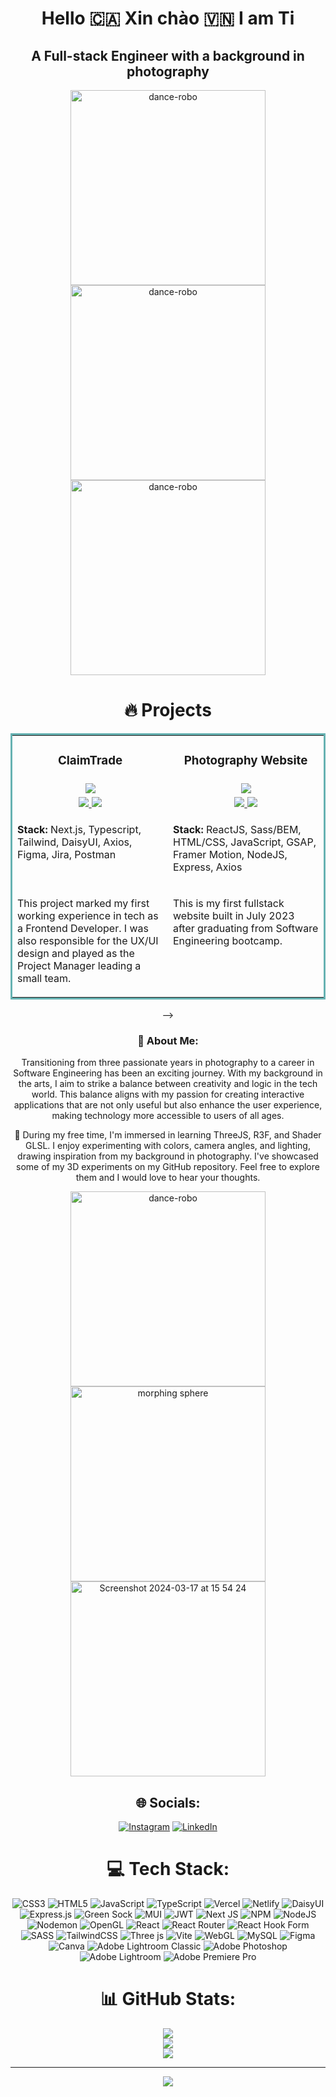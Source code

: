<h1 align='center'> Hello 🇨🇦 Xin chào 🇻🇳 I am Ti </h1>
<h2 align='center'>A Full-stack Engineer with a background in photography</h2>

<div align='center'>
<img width="312" alt="dance-robo" src="https://github.com/ti-bui/ti-bui/assets/134459274/c36307cb-6b4b-49cb-b7e7-0f99cc9e5393"><img width="312" alt="dance-robo" src="https://github.com/ti-bui/ti-bui/assets/134459274/4bb9d6c1-72fd-42db-8485-17935c5238d6"><img width="312" alt="dance-robo" src="https://github.com/ti-bui/ti-bui/assets/134459274/5f73a88e-65d1-4b0b-8824-1ccb001d54fa">
<div>

<h1>🔥 Projects</h1>

<table bordercolor="#66b2b2" width="100%">
    <tr valign="top">
        <td width="50%" align="center">
            <h3>ClaimTrade</h3>
        </td>
        <td width="50%" align="center">
            <h3>Photography Website </h3>
        </td>
    </tr>
    <tr valign="center">
        <td width="50%" align="center">
            <img src="https://github.com/ti-bui/ti-bui/assets/134459274/87c68994-bfe4-4f53-8821-14c84354068f"/>
        </td>
        <td width="50%" align="center">
            <img src="https://github.com/ti-bui/ti-bui/assets/134459274/2b77ea82-0756-4434-8c77-f95718f950ec"/>
        </td>
    </tr>
    <tr valign="top">
        <td width="50%" align="center">
            <a href="https://claimtrade.app/" target="_blank">
                <img src="https://img.shields.io/badge/-website-green?style=for-the-badge&color=243964">
            </a>
            <a href="https://github.com/GalaxyTechnologies/002-claim-trade-client" target="_blank">
                <img src="https://img.shields.io/badge/Code-black?style=for-the-badge&logo=github">
            </a> 
        </td>
        <td width="50%" align="center">
            <a href="https://www.loom.com/share/9f7b494f1c274359b64bf303af471dcc?sid=85adc527-9cac-4ac3-a5da-bb0ae97d06f0" target="_blank">
                <img src="https://img.shields.io/badge/-website-green?style=for-the-badge&color=243964">
            </a>
            <a href="https://github.com/ti-bui/capstone-client" target="_blank">
                <img src="https://img.shields.io/badge/Demo">
            </a>
        </td>
    </tr>
    <tr valign="top">
        <td width="50%">
            <p>
                <strong>Stack:</strong> Next.js, Typescript, Tailwind, DaisyUI, Axios, Figma, Jira, Postman
            </p>
        </td>
        <td width="50%">
            <p>
                <strong>Stack:</strong> ReactJS, Sass/BEM, HTML/CSS, JavaScript, GSAP, Framer Motion, NodeJS, Express, Axios
            </p>
        </td>
    </tr>
    <tr valign="top">
        <td width="50%">
            <p>
              This project marked my first working experience in tech as a Frontend Developer. I was also responsible for the UX/UI design and played as the Project Manager leading a small team.
            </p>
        </td>
        <td width="50%">
            <p>
                This is my first fullstack website built in July 2023 after graduating from Software Engineering bootcamp.
            </p>
        </td>
    </tr>
</table>

-->
### 💫 About Me:
Transitioning from three passionate years in photography to a career in Software Engineering has been an exciting journey. With my background in the arts, I aim to strike a balance between creativity and logic in the tech world. This balance aligns with my passion for creating interactive applications that are not only useful but also enhance the user experience, making technology more accessible to users of all ages.

🌱 During my free time, I'm immersed in learning ThreeJS, R3F, and Shader GLSL. I enjoy experimenting with colors, camera angles, and lighting, drawing inspiration from my background in photography. I've showcased some of my 3D experiments on my GitHub repository. Feel free to explore them and I would love to hear your thoughts.

<img width="312" alt="dance-robo" src="https://github.com/ti-bui/ti-bui/assets/134459274/0ac5903b-44d0-4ef6-a5ae-d366d73177c5">

<img width="312" alt="morphing sphere" src="https://github.com/ti-bui/ti-bui/assets/134459274/7a516a05-2c93-4cfd-ac2a-f9c8a5006355">

<img width="312" alt="Screenshot 2024-03-17 at 15 54 24" src="https://github.com/ti-bui/ti-bui/assets/134459274/af76eb38-9740-4a6b-9b28-852029f667e1">




## 🌐 Socials:
[![Instagram](https://img.shields.io/badge/Instagram-%23E4405F.svg?logo=Instagram&logoColor=white)](https://instagram.com/https://www.instagram.com/badebum._/) [![LinkedIn](https://img.shields.io/badge/LinkedIn-%230077B5.svg?logo=linkedin&logoColor=white)](https://linkedin.com/in/https://www.linkedin.com/in/ti-bui/) 

# 💻 Tech Stack:
![CSS3](https://img.shields.io/badge/css3-%231572B6.svg?style=for-the-badge&logo=css3&logoColor=white) ![HTML5](https://img.shields.io/badge/html5-%23E34F26.svg?style=for-the-badge&logo=html5&logoColor=white) ![JavaScript](https://img.shields.io/badge/javascript-%23323330.svg?style=for-the-badge&logo=javascript&logoColor=%23F7DF1E) ![TypeScript](https://img.shields.io/badge/typescript-%23007ACC.svg?style=for-the-badge&logo=typescript&logoColor=white) ![Vercel](https://img.shields.io/badge/vercel-%23000000.svg?style=for-the-badge&logo=vercel&logoColor=white) ![Netlify](https://img.shields.io/badge/netlify-%23000000.svg?style=for-the-badge&logo=netlify&logoColor=#00C7B7) ![DaisyUI](https://img.shields.io/badge/daisyui-5A0EF8?style=for-the-badge&logo=daisyui&logoColor=white) ![Express.js](https://img.shields.io/badge/express.js-%23404d59.svg?style=for-the-badge&logo=express&logoColor=%2361DAFB) ![Green Sock](https://img.shields.io/badge/green%20sock-88CE02?style=for-the-badge&logo=greensock&logoColor=white) ![MUI](https://img.shields.io/badge/MUI-%230081CB.svg?style=for-the-badge&logo=mui&logoColor=white) ![JWT](https://img.shields.io/badge/JWT-black?style=for-the-badge&logo=JSON%20web%20tokens) ![Next JS](https://img.shields.io/badge/Next-black?style=for-the-badge&logo=next.js&logoColor=white) ![NPM](https://img.shields.io/badge/NPM-%23CB3837.svg?style=for-the-badge&logo=npm&logoColor=white) ![NodeJS](https://img.shields.io/badge/node.js-6DA55F?style=for-the-badge&logo=node.js&logoColor=white) ![Nodemon](https://img.shields.io/badge/NODEMON-%23323330.svg?style=for-the-badge&logo=nodemon&logoColor=%BBDEAD) ![OpenGL](https://img.shields.io/badge/OpenGL-%23FFFFFF.svg?style=for-the-badge&logo=opengl) ![React](https://img.shields.io/badge/react-%2320232a.svg?style=for-the-badge&logo=react&logoColor=%2361DAFB) ![React Router](https://img.shields.io/badge/React_Router-CA4245?style=for-the-badge&logo=react-router&logoColor=white) ![React Hook Form](https://img.shields.io/badge/React%20Hook%20Form-%23EC5990.svg?style=for-the-badge&logo=reacthookform&logoColor=white) ![SASS](https://img.shields.io/badge/SASS-hotpink.svg?style=for-the-badge&logo=SASS&logoColor=white) ![TailwindCSS](https://img.shields.io/badge/tailwindcss-%2338B2AC.svg?style=for-the-badge&logo=tailwind-css&logoColor=white) ![Three js](https://img.shields.io/badge/threejs-black?style=for-the-badge&logo=three.js&logoColor=white) ![Vite](https://img.shields.io/badge/vite-%23646CFF.svg?style=for-the-badge&logo=vite&logoColor=white) ![WebGL](https://img.shields.io/badge/WebGL-990000?logo=webgl&logoColor=white&style=for-the-badge) ![MySQL](https://img.shields.io/badge/mysql-%2300000f.svg?style=for-the-badge&logo=mysql&logoColor=white) ![Figma](https://img.shields.io/badge/figma-%23F24E1E.svg?style=for-the-badge&logo=figma&logoColor=white) ![Canva](https://img.shields.io/badge/Canva-%2300C4CC.svg?style=for-the-badge&logo=Canva&logoColor=white) ![Adobe Lightroom Classic](https://img.shields.io/badge/Adobe%20Lightroom%20Classic-31A8FF.svg?style=for-the-badge&logo=Adobe%20Lightroom%20Classic&logoColor=white) ![Adobe Photoshop](https://img.shields.io/badge/adobe%20photoshop-%2331A8FF.svg?style=for-the-badge&logo=adobe%20photoshop&logoColor=white) ![Adobe Lightroom](https://img.shields.io/badge/Adobe%20Lightroom-31A8FF.svg?style=for-the-badge&logo=Adobe%20Lightroom&logoColor=white) ![Adobe Premiere Pro](https://img.shields.io/badge/Adobe%20Premiere%20Pro-9999FF.svg?style=for-the-badge&logo=Adobe%20Premiere%20Pro&logoColor=white)
# 📊 GitHub Stats:
![](https://github-readme-stats.vercel.app/api?username=ti-bui&theme=dark&hide_border=false&include_all_commits=false&count_private=false)<br/>
![](https://github-readme-streak-stats.herokuapp.com/?user=ti-bui&theme=dark&hide_border=false)<br/>
![](https://github-readme-stats.vercel.app/api/top-langs/?username=ti-bui&theme=dark&hide_border=false&include_all_commits=false&count_private=false&layout=compact)

---
[![](https://visitcount.itsvg.in/api?id=ti-bui&icon=0&color=0)](https://visitcount.itsvg.in)

<!-- Proudly created with GPRM ( https://gprm.itsvg.in ) -->
